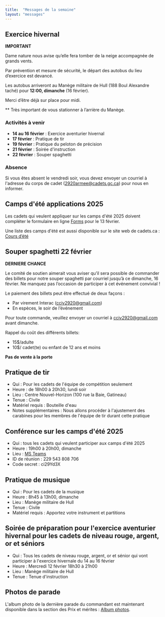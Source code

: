 ```yaml
---
title:  "Messages de la semaine"
layout: "messages"
---
```




## Exercice hivernal 

**IMPORTANT**

Dame nature nous avise qu’elle fera tomber de la neige accompagnée de grands vents.

Par prévention et mesure de sécurité, le départ des autobus du lieu d’exercice est devancé. 

Les autobus arriveront au Manège militaire de Hull (188 Boul Alexandre taché) pour **12:00, dimanche** (16 février).

Merci d’être déjà sur place pour midi.  

** Très important de vous stationner à l’arrière du Manège.  




### Activités à venir
 
- **14 au 16 février** : Exercice aventurier hivernal
- **17 février** : Pratique de tir
- **19 février** : Pratique du peloton de précision
- **21 février** : Soirée d'instruction
- **22 février** : Souper spaghetti


### Absence

Si vous êtes absent le vendredi soir, vous devez envoyer un courriel à l'adresse du corps de cadet (<2920armee@cadets.gc.ca>) pour nous en informer.

## Camps d'été applications 2025

Les cadets qui veulent appliquer sur les camps d'été 2025 doivent compléter le formulaire en ligne [Forms]( https://docs.google.com/forms/d/1KsOK2UG47XV_LoGh8GlfSngCgGIepXypyyOg1XjpaeU/edit) pour le 13 février.

Une liste des camps d'été est aussi disponible sur le site web de cadets.ca : [Cours d’été](https://www.canada.ca/fr/ministere-defense-nationale/services/cadets-rangers-juniors-canadiens/cadets/activites-ete/cours.html)

  
## Souper spaghetti 22 février
 **DERNIERE CHANCE**

Le comité de soutien aimerait vous aviser qu’il sera possible de commander des billets pour notre souper spaghetti par courriel jusqu’à ce dimanche, 16 février. Ne manquez pas l’occasion de participer à cet événement convivial !

Le paiement des billets peut être effectué de deux façons :
- Par virement Interac (cciv2920@gmail.com)
- En espèces, le soir de l’événement

Pour toute commande, veuillez envoyer un courriel à <cciv2920@gmail.com> avant dimanche.

Rappel du coût des différents billets:
- 15$/adulte
- 10$/ cadet(te) ou enfant de 12 ans et moins

**Pas de vente à la porte**


  
## Pratique de tir 

- Qui :  Pour les cadets de l'équipe de compétition seulement
- Heure : de 18h00 à 20h30, lundi soir
- Lieu : Centre Nouvel-Horizon (100 rue la Baie, Gatineau) 
- Tenue : Civile
- Matériel requis : Bouteille d'eau
- Notes supplémentaires : Nous allons procéder à l'ajustement des carabines pour les membres de l'équipe de tir durant cette pratique

## Conférence sur les camps d'été 2025
- Qui : tous les cadets qui veulent participer aux camps d'été 2025
- Heure : 19h00 à 20h00, dimanche
- Lieu :  [MS Teams](https://teams.microsoft.com/l/meetup-join/19%3ameeting_YTBlOTFjMTItOTljZS00ZjFhLWI1ZmMtMmI0OTM5OGQ3N2Iw%40thread.v2/0?context=%7b%22Tid%22%3a%22ab126afb-e60c-4e2f-b6cf-c7350c76dc84%22%2c%22Oid%22%3a%22235f3956-46df-444e-b59e-8b900c01fc8b%22%7d)
- ID de réunion : 229 543 808 706
- Code secret : ci29Yd3X

## Pratique de musique 

- Qui :  Pour les cadets de la musique
- Heure : 8h45 à 13h00, dimanche
- Lieu : Manège militaire de Hull
- Tenue : Civile 
- Matériel requis : Apportez votre instrument et partitions

## Soirée de préparation pour l'exercice aventurier hivernal pour les cadets de niveau rouge, argent, or et séniors 

- Qui : Tous les cadets de niveau rouge, argent, or et sénior qui vont participer à l'exercice hivernale du 14 au 16 février
- Heure : Mercredi 12 février 18h30 à 21h00
- Lieu : Manège militaire de Hull
- Tenue : Tenue d'instruction

## Photos de parade 

L'album photo de la dernière parade du commandant est maintenant disponible dans la section des Prix et mérites : 
[Album photos](https://cc2920.ca/prix/photos/#2024-2025).



